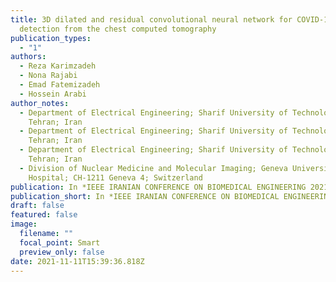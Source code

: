 ```yaml
---
title: 3D dilated and residual convolutional neural network for COVID-19
  detection from the chest computed tomography
publication_types:
  - "1"
authors:
  - Reza Karimzadeh
  - Nona Rajabi
  - Emad Fatemizadeh
  - Hossein Arabi
author_notes:
  - Department of Electrical Engineering; Sharif University of Technology;
    Tehran; Iran
  - Department of Electrical Engineering; Sharif University of Technology;
    Tehran; Iran
  - Department of Electrical Engineering; Sharif University of Technology;
    Tehran; Iran
  - Division of Nuclear Medicine and Molecular Imaging; Geneva University
    Hospital; CH-1211 Geneva 4; Switzerland
publication: In *IEEE IRANIAN CONFERENCE ON BIOMEDICAL ENGINEERING 2021*
publication_short: In *IEEE IRANIAN CONFERENCE ON BIOMEDICAL ENGINEERING 2021*
draft: false
featured: false
image:
  filename: ""
  focal_point: Smart
  preview_only: false
date: 2021-11-11T15:39:36.818Z
---
```

